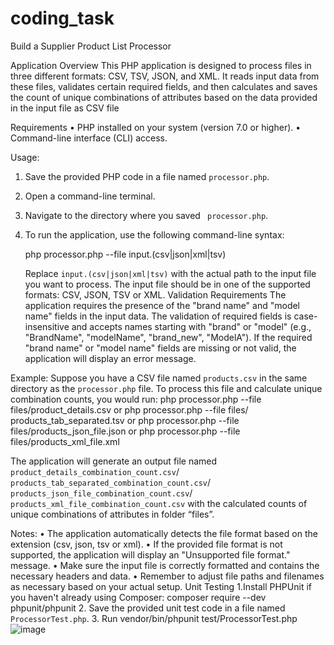 # coding_task
Build a Supplier Product List Processor

Application Overview
This PHP application is designed to process files in three different formats: CSV, TSV, JSON, and XML. It reads input data from these files, validates certain required fields, and then calculates and saves the count of unique combinations of attributes based on the data provided in the input file as CSV file

Requirements 
•	PHP installed on your system (version 7.0 or higher).
•	Command-line interface (CLI) access.

Usage: 
1. Save the provided PHP code in a file named `processor.php`.

2. Open a command-line terminal.

3. Navigate to the directory where you saved ` processor.php`.

4. To run the application, use the following command-line syntax:

    php processor.php --file input.(csv|json|xml|tsv)

    Replace `input.(csv|json|xml|tsv)` with the actual path to the input file you want to process. The input file should be in one of the supported formats: CSV, JSON, TSV or XML.
Validation Requirements
The application requires the presence of the "brand name" and "model name" fields in the input data.
The validation of required fields is case-insensitive and accepts names starting with "brand" or "model" (e.g., "BrandName", "modelName", "brand_new", "ModelA").
If the required "brand name" or "model name" fields are missing or not valid, the application will display an error message.



Example:
Suppose you have a CSV file named `products.csv` in the same directory as the `processor.php` file. To process this file and calculate unique combination counts, you would run:
php processor.php --file files/product_details.csv
or 
php processor.php --file files/ products_tab_separated.tsv
or
php processor.php --file files/products_json_file.json
or
php processor.php --file files/products_xml_file.xml

The application will generate an output file named `product_details_combination_count.csv`/
`products_tab_separated_combination_count.csv`/
`products_json_file_combination_count.csv`/
`products_xml_file_combination_count.csv` with the calculated counts of unique combinations of attributes in folder “files”.

Notes:
•	The application automatically detects the file format based on the extension (csv, json, tsv or xml).
•	If the provided file format is not supported, the application will display an "Unsupported file format." message.
•	Make sure the input file is correctly formatted and contains the necessary headers and data.
•	Remember to adjust file paths and filenames as necessary based on your actual setup.
Unit Testing
1.Install PHPUnit if you haven't already using Composer:
composer require --dev phpunit/phpunit
2. Save the provided unit test code in a file named ` ProcessorTest.php`.
3. Run
vendor/bin/phpunit test/ProcessorTest.php
![image](https://github.com/sandravic/coding_task/assets/115503411/5e0e65b5-3275-416b-b8c7-11b92f5ef904)
